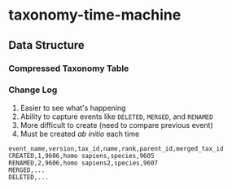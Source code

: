 # taxonomy-time-machine

## Data Structure

### Compressed Taxonomy Table

### Change Log

1. Easier to see what's happening
2. Ability to capture events like `DELETED`, `MERGED`, and `RENAMED`
3. More difficult to create (need to compare previous event)
4. Must be created _ab initio_ each time

```
event_name,version,tax_id,name,rank,parent_id,merged_tax_id
CREATED,1,9606,homo sapiens,species,9605
RENAMED,2,9606,homo sapiens2,species,9607
MERGED,...
DELETED,...
```
